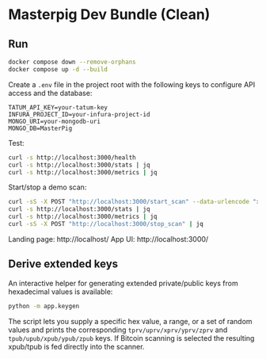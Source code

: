 # Masterpig Dev Bundle (Clean)

## Run
```bash
docker compose down --remove-orphans
docker compose up -d --build
```

Create a `.env` file in the project root with the following keys to configure
API access and the database:

```
TATUM_API_KEY=your-tatum-key
INFURA_PROJECT_ID=your-infura-project-id
MONGO_URI=your-mongodb-uri
MONGO_DB=MasterPig
```

Test:
```bash
curl -s http://localhost:3000/health
curl -s http://localhost:3000/stats | jq
curl -s http://localhost:3000/metrics | jq
```

Start/stop a demo scan:
```bash
curl -sS -X POST "http://localhost:3000/start_scan" --data-urlencode "xpub=demo-xpub" | jq
curl -s http://localhost:3000/stats | jq
curl -s http://localhost:3000/metrics | jq
curl -sS -X POST "http://localhost:3000/stop_scan" | jq
```

Landing page: http://localhost/
App UI:       http://localhost:3000/

## Derive extended keys

An interactive helper for generating extended private/public keys from
hexadecimal values is available:

```bash
python -m app.keygen
```

The script lets you supply a specific hex value, a range, or a set of
random values and prints the corresponding `tprv/uprv/xprv/yprv/zprv`
and `tpub/upub/xpub/ypub/zpub` keys. If Bitcoin scanning is selected the
resulting xpub/tpub is fed directly into the scanner.
